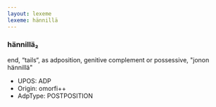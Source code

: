 ```yaml
---
layout: lexeme
lexeme: hännillä
---
```


###  hännillä₂

end, “tails“, as adposition, genitive complement or possessive, "jonon hännillä"
* UPOS:  ADP
* Origin:  omorfi++
* AdpType:  POSTPOSITION

